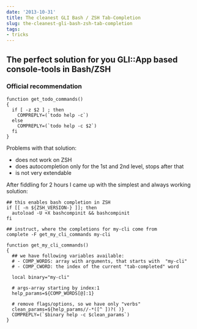```yaml
---
date: '2013-10-31'
title: The cleanest GLI Bash / ZSH Tab-Completion
slug: the-cleanest-gli-bash-zsh-tab-completion
tags:
- tricks
---
```



## The perfect solution for you GLI::App based console-tools in Bash/ZSH


### Official recommendation


    function get_todo_commands()
    {
      if [ -z $2 ] ; then
        COMPREPLY=(`todo help -c`)
      else
        COMPREPLY=(`todo help -c $2`)
      fi
    }


Problems with that solution:

  - does not work on ZSH
  - does autocompletion only for the 1st and 2nd level, stops after that
  - is not very extendable


After fiddling for 2 hours I came up with the simplest and always working solution:

    ## this enables bash completion in ZSH
    if [[ -n ${ZSH_VERSION-} ]]; then
      autoload -U +X bashcompinit && bashcompinit
    fi

    ## instruct, where the completions for my-cli come from
    complete -F get_my_cli_commands my-cli

    function get_my_cli_commands()
    {
      ## we have following variables available:
      # - COMP_WORDS: array with arguments, that starts with  "my-cli"
      # - COMP_CWORD: the index of the current "tab-completed" word

      local binary="my-cli"

      # args-array starting by index:1
      help_params=${COMP_WORDS[@]:1}

      # remove flags/options, so we have only "verbs"
      clean_params=${help_params//-*([^ ])?( )}
      COMPREPLY=(`$binary help -c $clean_params`)
    }
